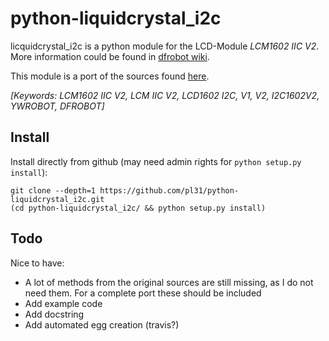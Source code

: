 # python-liquidcrystal_i2c

licquidcrystal_i2c is a python module for the LCD-Module *LCM1602 IIC V2*. 
More information could be found in 
[dfrobot wiki](http://www.dfrobot.com/wiki/index.php?title=I2C/TWI_LCD1602_Module_(SKU:_DFR0063)).

This module is a port of the sources found 
[here](http://www.dfrobot.com/image/data/DFR0154/LiquidCrystal_I2Cv1-1.rar).

_[Keywords: LCM1602 IIC V2, LCM IIC V2, LCD1602 I2C, V1, V2, I2C1602V2, YWROBOT, DFROBOT]_

## Install

Install directly from github (may need admin rights for `python setup.py install`):

```
git clone --depth=1 https://github.com/pl31/python-liquidcrystal_i2c.git
(cd python-liquidcrystal_i2c/ && python setup.py install)
```

## Todo

Nice to have:

- A lot of methods from the original sources are still missing, as I do not need them. 
For a complete port these should be included
- Add example code
- Add docstring
- Add automated egg creation (travis?)
